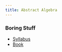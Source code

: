 ```yaml
---
title: Abstract Algebra
---
```


### Boring Stuff

* [Syllabus](/pdf/classes/ring/ring-syllabus.pdf)
* [Book](/pages/alg-notes.html)
